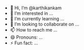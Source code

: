 - 👋 Hi, I’m @karthikankam
- 👀 I’m interested in ...
- 🌱 I’m currently learning ...
- 💞️ I’m looking to collaborate on ...
- 📫 How to reach me ...
- 😄 Pronouns: ...
- ⚡ Fun fact: ...

<!---
karthikankam/karthikankam is a ✨ special ✨ repository because its `README.md` (this file) appears on your GitHub profile.
You can click the Preview link to take a look at your changes.
--->
